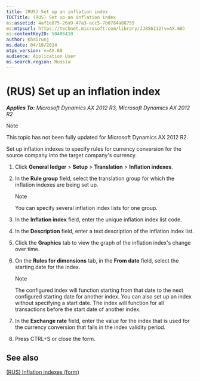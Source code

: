 ```yaml
---
title: (RUS) Set up an inflation index
TOCTitle: (RUS) Set up an inflation index
ms:assetid: 4af1e875-26a9-47a3-acc5-7b0784a88755
ms:mtpsurl: https://technet.microsoft.com/library/JJ856112(v=AX.60)
ms:contentKeyID: 50406410
author: Khairunj
ms.date: 04/18/2014
mtps_version: v=AX.60
audience: Application User
ms.search.region: Russia
---
```


# (RUS) Set up an inflation index 


_**Applies To:** Microsoft Dynamics AX 2012 R3, Microsoft Dynamics AX 2012 R2_


> [!NOTE]
> <P>This topic has not been fully updated for Microsoft Dynamics AX 2012 R2.</P>



Set up inflation indexes to specify rules for currency conversion for the source company into the target company's currency.

1.  Click **General ledger** \> **Setup** \> **Translation** \> **Inflation indexes**.

2.  In the **Rule group** field, select the translation group for which the inflation indexes are being set up.
    

    > [!NOTE]
    > <P>You can specify several inflation index lists for one group.</P>



3.  In the **Inflation index** field, enter the unique inflation index list code.

4.  In the **Description** field, enter a text description of the inflation index list.

5.  Click the **Graphics** tab to view the graph of the inflation index's change over time.

6.  On the **Rules for dimensions** tab, in the **From date** field, select the starting date for the index.
    

    > [!NOTE]
    > <P>The configured index will function starting from that date to the next configured starting date for another index. You can also set up an index without specifying a start date. The index will function for all transactions before the start date of another index.</P>



7.  In the **Exchange rate** field, enter the value for the index that is used for the currency conversion that falls in the index validity period.

8.  Press CTRL+S or close the form.

## See also

[(RUS) Inflation indexes (form)](https://technet.microsoft.com/library/jj665426\(v=ax.60\))

  


